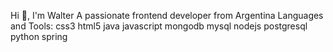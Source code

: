 Hi 👋, I'm Walter
A passionate frontend developer from Argentina
Languages and Tools:
css3
html5
java
javascript
mongodb
mysql
nodejs
postgresql
python
spring
